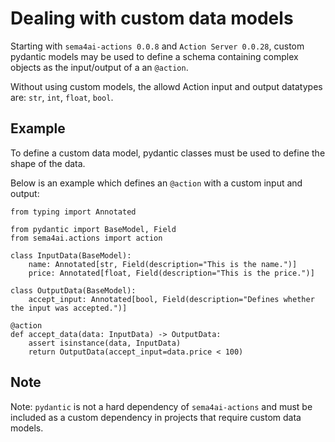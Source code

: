 # Dealing with custom data models

Starting with `sema4ai-actions 0.0.8` and `Action Server 0.0.28`, custom
pydantic models may be used to define a schema containing complex objects as
the input/output of a an `@action`.

Without using custom models, the allowd Action input and output datatypes are: `str`, `int`, `float`, `bool`.

## Example

To define a custom data model, pydantic classes must be used to define the shape
of the data. 

Below is an example which defines an `@action` with a custom input and output:

```
from typing import Annotated

from pydantic import BaseModel, Field
from sema4ai.actions import action

class InputData(BaseModel):
    name: Annotated[str, Field(description="This is the name.")]
    price: Annotated[float, Field(description="This is the price.")]

class OutputData(BaseModel):
    accept_input: Annotated[bool, Field(description="Defines whether the input was accepted.")]

@action
def accept_data(data: InputData) -> OutputData:
    assert isinstance(data, InputData)
    return OutputData(accept_input=data.price < 100)
```

## Note

Note: `pydantic` is not a hard dependency of `sema4ai-actions` and must
be included as a custom dependency in projects that require custom data models.
